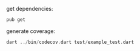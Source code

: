 get dependencies:

```bash
pub get
```

generate coverage:

```dart
dart ../bin/codecov.dart test/example_test.dart
```
